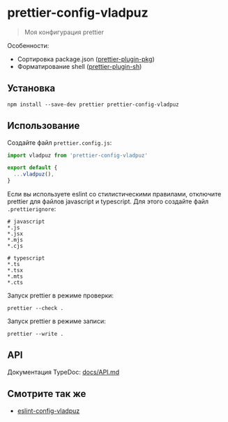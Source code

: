 # prettier-config-vladpuz

> Моя конфигурация prettier

Особенности:

- Сортировка package.json
  ([prettier-plugin-pkg](https://www.npmjs.com/package/prettier-plugin-pkg))
- Форматирование shell
  ([prettier-plugin-sh](https://www.npmjs.com/package/prettier-plugin-sh))

## Установка

```shell
npm install --save-dev prettier prettier-config-vladpuz
```

## Использование

Создайте файл `prettier.config.js`:

```javascript
import vladpuz from 'prettier-config-vladpuz'

export default {
  ...vladpuz(),
}
```

Если вы используете eslint со стилистическими правилами, отключите prettier для
файлов javascript и typescript. Для этого создайте файл `.prettierignore`:

```ignore
# javascript
*.js
*.jsx
*.mjs
*.cjs

# typescript
*.ts
*.tsx
*.mts
*.cts
```

Запуск prettier в режиме проверки:

```shell
prettier --check .
```

Запуск prettier в режиме записи:

```shell
prettier --write .
```

## API

Документация TypeDoc: [docs/API.md](docs/API.md)

## Смотрите так же

- [eslint-config-vladpuz](https://github.com/vladpuz/eslint-config-vladpuz)
